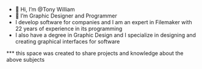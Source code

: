 - 👋 Hi, I’m @Tony William
- 👀 I’m Graphic Designer and Programmer
- I develop software for companies and I am an expert in Filemaker with 22 years of experience in its programming
- I also have a degree in Graphic Design and I specialize in designing and creating graphical interfaces for software

*** this space was created to share projects and knowledge about the above subjects

<!---
TWSystems/TWSystems is a ✨ special ✨ repository because its `README.md` (this file) appears on your GitHub profile.
You can click the Preview link to take a look at your changes.
--->
